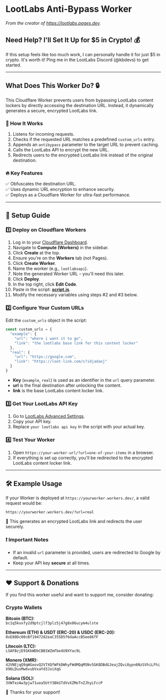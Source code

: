 # LootLabs Anti-Bypass Worker
###### From the creator of https://lootlabs.pages.dev.

## Need Help? I'll Set It Up for $5 in Crypto! 💰
If this setup feels like too much work, I can personally handle it for just $5 in crypto. It's worth it! Ping me in the LootLabs Discord (@kbdevs) to get started.

---

## What Does This Worker Do? 🔒
This Cloudflare Worker prevents users from bypassing LootLabs content lockers by directly accessing the destination URL. Instead, it dynamically generates a secure, encrypted LootLabs link.

### 🚀 How It Works
1. Listens for incoming requests.
2. Checks if the requested URL matches a predefined `custom_urls` entry.
3. Appends an `antibypass` parameter to the target URL to prevent caching.
4. Calls the LootLabs API to encrypt the new URL.
5. Redirects users to the encrypted LootLabs link instead of the original destination.

### 🔥 Key Features
✅ Obfuscates the destination URL.<br>
✅ Uses dynamic URL encryption to enhance security.<br>
✅ Deploys as a Cloudflare Worker for ultra-fast performance.<br>

---

## 📌 Setup Guide

### 1️⃣ Deploy on Cloudflare Workers
1. Log in to your [Cloudflare Dashboard](https://dash.cloudflare.com/).
2. Navigate to **Compute (Workers)** in the sidebar.
3. Click **Create** at the top.
4. Ensure you're on the **Workers** tab (not Pages).
5. Click **Create Worker**.
6. Name the worker (e.g., `lootlabsapi`).
7. Note the generated Worker URL – you'll need this later.
8. Click **Deploy**.
9. In the top right, click **Edit Code**.
10. Paste in the script: **[script.js](https://raw.githubusercontent.com/kbdevs/lootlabs-antibypass/refs/heads/main/script.js?v=1)**.
11. Modify the necessary variables using steps #2 and #3 below.

### 2️⃣ Configure Your Custom URLs
Edit the `custom_urls` object in the script:

```javascript
const custom_urls = {
  "example": {
    "url": "where i want it to go",
    "link": "the lootlabs base link for this content locker"
  },
  "real": {
    "url": "https://google.com",
    "link": "https://loot-link.com/s?idjadaoj"
  }
}
```

- **Key** (`example`, `real`) is used as an identifier in the `url` query parameter.
- **url** is the final destination after unlocking the content.
- **link** is the base LootLabs content locker link.

### 3️⃣ Get Your LootLabs API Key
1. Go to [LootLabs Advanced Settings](https://creators.lootlabs.gg/advanced).
2. Copy your API key.
3. Replace `your lootlabs api key` in the script with your actual key.

### 4️⃣ Test Your Worker
1. Open `https://your-worker-url/?url=one-of-your-items` in a browser.
2. If everything is set up correctly, you'll be redirected to the encrypted LootLabs content locker link.

---

## 🛠 Example Usage
If your Worker is deployed at `https://yourworker.workers.dev/`, a valid request would be:

```
https://yourworker.workers.dev/?url=real
```

🔹 This generates an encrypted LootLabs link and redirects the user securely.

### ❗ Important Notes
- If an invalid `url` parameter is provided, users are redirected to Google by default.
- Keep your API key **secure** at all times.

---

## ❤️ Support & Donations
If you find this worker useful and want to support me, consider donating:

### **Crypto Wallets**

**Bitcoin (BTC):**  
`bc1q5kvxfy2d9ptcjlf3plz5j47g8x06ucym4ulste`

**Ethereum (ETH) & USDT (ERC-20) & USDC (ERC-20):**  
`0xE80Dc00cBf1947282eaC355D5f6daAccB5ee86fF`

**Litecoin (LTC):**  
`LSAFBzjE91KkWDbCBB1WZmFbe4U9XYac9L`

**Monero (XMR):**  
`42VNEjqQ9qWGoovQ2V7XQfWFkDWhyFWdMQqM5Nv5GK8DBdGJeajZQvi8ypn6NzSVhiLFhiX96LDuxMw6vubVxaYd3JoiXqG`

**Solana (SOL):**  
`3VWTezAw3pjw71uea5UtY3BkGTdVvXZMoTnZJhyLFccP`

🙌 Thanks for your support!
